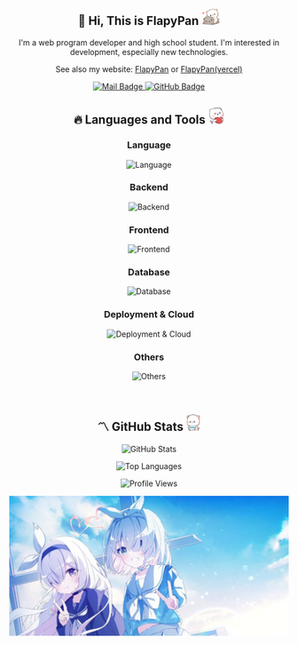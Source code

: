 <h2 align="center">👋 Hi, This is FlapyPan <img src="assets/neko_0.gif" height="30px" alt="" /> </h2>

<p align="center">I'm a web program developer and high school student. I'm interested in development, especially new technologies.</p>

<p align="center">See also my website: <a href="https://www.flapypan.top/">FlapyPan</a> or <a href="https://flapypan.vercel.app/">FlapyPan(vercel)</a></p>

<p align="center">
  <a href="mailto:flapypan@gmail.com">
    <img src="https://img.shields.io/badge/-flapypan@gmail.com-c14438?style=flat&logo=Gmail&logoColor=white&link=mailto:flapypan@gmail.com" alt="Mail Badge"/>
  </a> 
  <a href="https://www.github.com/FlapyPan/">
    <img src="https://img.shields.io/badge/-FlapyPan-grey?style=flat&logo=github&logoColor=white&link=https://github.com/FlapyPan/" alt="GitHub Badge"/>
  </a>
</p>

<h2 align="center">🔥 Languages and Tools <img src="assets/neko_1.gif" height="30px" alt="" /> </h2>

<h3 align="center">Language</h3>

<p align="center">
  <img src="https://skillicons.dev/icons?i=java,kotlin,js,ts,go,c,cs,rust" alt="Language"/>
</p>

<h3 align="center">Backend</h3>

<p align="center">
  <img src="https://skillicons.dev/icons?i=spring,go,dotnet" alt="Backend"/>
</p>

<h3 align="center">Frontend</h3>

<p align="center">
  <img src="https://skillicons.dev/icons?i=nodejs,vue,tailwind,vite,nuxt" alt="Frontend"/>
</p>

<h3 align="center">Database</h3>

<p align="center">
  <img src="https://skillicons.dev/icons?i=mysql,postgresql,redis,mongo" alt="Database"/>
</p>

<h3 align="center">Deployment & Cloud</h3>

<p align="center">
  <img src="https://skillicons.dev/icons?i=nginx,gradle,jenkins,docker" alt="Deployment & Cloud"/>
</p>

<h3 align="center">Others</h3>

<p align="center">
  <img src="https://skillicons.dev/icons?i=git,github,idea" alt="Others"/>
</p>

<p align="center">
  <img height="42" src="https://cdn.jsdelivr.net/gh/devicons/devicon/icons/linux/linux-original.svg"  alt=""/>
  <img height="42" src="https://cdn.iconscout.com/icon/free/png-256/free-archlinux-3521282-2944701.png"  alt=""/>
  <img height="42" src="https://cdn.jsdelivr.net/gh/devicons/devicon/icons/debian/debian-plain.svg"  alt=""/>
</p>

<h2 align="center">〽️ GitHub Stats <img src="assets/neko_2.gif" height="30px" alt="" /> </h2>

<p align="center">
  <img src="https://github-readme-stats.vercel.app/api?username=FlapyPan&show_icons=true&include_all_commits=true&theme=algolia" alt="GitHub Stats"/>
</p>
<p align="center">
  <img src="https://github-readme-stats.vercel.app/api/top-langs/?username=FlapyPan&layout=compact&theme=algolia" alt="Top Languages"/>
</p>
<p align="center">
  <img src="https://komarev.com/ghpvc/?username=FlapyPan" alt="Profile Views"/>
</p>

![social-preview](assets/social-preview.webp)
